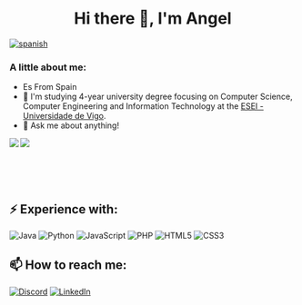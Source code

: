 <h1 align="center">Hi there 👋, I'm Angel</h1>

<a align="right" target="_blank" href="https://github.com/Angel3245/Angel3245/blob/main/README_es.md"><img alt="spanish" src="https://img.shields.io/badge/lang-es-red.svg" style="max-width: 100%;"></a>

<h3>A little about me:</h3>

- Es From Spain
- 🔭 I'm studying 4-year university degree focusing on Computer Science, Computer Engineering and Information Technology at the <a href="https://esei.uvigo.es/es/">ESEI - Universidade de Vigo</a>.
- 💬 Ask me about anything!

<img align="left" src="https://github-readme-stat-angel3245.vercel.app/api/top-langs/?username=Angel3245">
<img src="https://github-readme-stat-angel3245.vercel.app/api?username=Angel3245&show_icons=true&include_all_commits=true">

<br><br><br>

<h2>⚡ Experience with:</h2>
<p float="left">
	<img style="display:inline" alt="Java" src="https://img.shields.io/badge/java-%23E34D00.svg?style=for-the-badge&logo=java&logoColor=white"/>
  <img style="display:inline" alt="Python" src="https://img.shields.io/badge/python-%2314354C.svg?style=for-the-badge&logo=python&logoColor=white"/>
	<img alt="JavaScript" src="https://img.shields.io/badge/javascript-%23323330.svg?style=for-the-badge&logo=javascript&logoColor=%23F7DF1E"/>
	<img alt="PHP" src="https://img.shields.io/badge/php-%23777BB4.svg?style=for-the-badge&logo=php&logoColor=white"/>
	<img alt="HTML5" src="https://img.shields.io/badge/html5-%23E34F26.svg?style=for-the-badge&logo=html5&logoColor=white"/>
	<img alt="CSS3" src="https://img.shields.io/badge/css3-%231572B6.svg?style=for-the-badge&logo=css3&logoColor=white"/>
</p>

<h2>📫 How to reach me:</h2>

<a target="_blank" href="https://discordapp.com/users/369859373209616388"><img alt="Discord" src="https://img.shields.io/badge/Angel3245%234230-%237289DA.svg?style=for-the-badge&logo=discord&logoColor=white%22"/></a>
<a target="_blank" href="https://www.linkedin.com/in/jose-%C3%A1ngel-p%C3%A9rez-garrido-93437725a"><img alt="LinkedIn" src="https://img.shields.io/badge/linkedin-%230077B5.svg?style=for-the-badge&logo=linkedin&logoColor=white"/></a>


<!--
**Angel3245/Angel3245** is a ✨ _special_ ✨ repository because its `README.md` (this file) appears on your GitHub profile.

Here are some ideas to get you started:

- 🔭 I’m currently working on ...
- 🌱 I’m currently learning ...
- 👯 I’m looking to collaborate on ...
- 🤔 I’m looking for help with ...
- 💬 Ask me about ...
- 📫 How to reach me: ...
- 😄 Pronouns: ...
- ⚡ Fun fact: ...
-->
